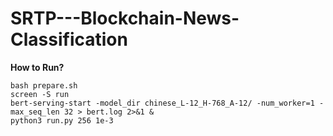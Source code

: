 # SRTP---Blockchain-News-Classification

**How to Run?**
```
bash prepare.sh
screen -S run
bert-serving-start -model_dir chinese_L-12_H-768_A-12/ -num_worker=1 -max_seq_len 32 > bert.log 2>&1 &
python3 run.py 256 1e-3
```
